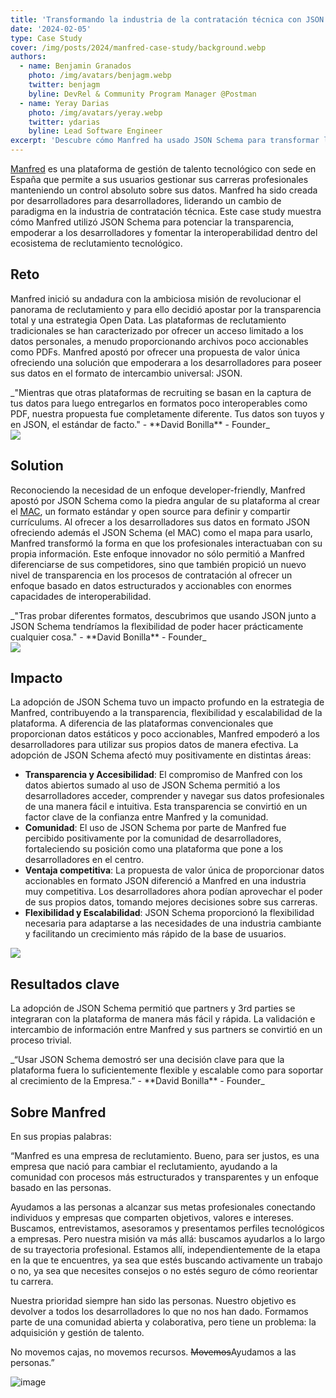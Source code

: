 ```yaml
---
title: 'Transformando la industria de la contratación técnica con JSON Schema'
date: '2024-02-05'
type: Case Study
cover: /img/posts/2024/manfred-case-study/background.webp
authors:
  - name: Benjamin Granados
    photo: /img/avatars/benjagm.webp
    twitter: benjagm
    byline: DevRel & Community Program Manager @Postman
  - name: Yeray Darias
    photo: /img/avatars/yeray.webp
    twitter: ydarias
    byline: Lead Software Engineer
excerpt: 'Descubre cómo Manfred ha usado JSON Schema para transformar la industria de la contratación técnica.'
---
```


[Manfred](https://www.getmanfred.com/) es una plataforma de gestión de talento tecnológico con sede en España que permite a sus usuarios gestionar sus carreras profesionales manteniendo un control absoluto sobre sus datos. Manfred ha sido creada por desarrolladores para desarrolladores, liderando un cambio de paradigma en la industria de contratación técnica. Este case study muestra cómo Manfred utilizó JSON Schema para potenciar la transparencia, empoderar a los desarrolladores y fomentar la interoperabilidad dentro del ecosistema de reclutamiento tecnológico.

## Reto

Manfred inició su andadura con la ambiciosa misión de revolucionar el panorama de reclutamiento y para ello decidió apostar por la transparencia total y una estrategia Open Data. Las plataformas de reclutamiento tradicionales se han caracterizado por ofrecer un acceso limitado a los datos personales, a menudo proporcionando archivos poco accionables como PDFs. Manfred apostó por ofrecer una propuesta de valor única ofreciendo una solución que empoderara a los desarrolladores para poseer sus datos en el formato de intercambio universal: JSON.

<Regularquote>
  _"Mientras que otras plataformas de recruiting se basan en la captura de tus datos para luego entregarlos en formatos poco interoperables como PDF, nuestra propuesta fue completamente diferente. Tus datos son tuyos y en JSON, el estándar de facto." - **David Bonilla** - Founder_
</Regularquote>

<div className='flex flex-wrap justify-center items-center gap-4 w-full'>
    <img className='w-full md:w-full lg:w-3/5 xl:w-3/5 2xl:w-3/5 px-20' src='/img/posts/2024/manfred-case-study/period.webp'/>
</div>

## Solution

Reconociendo la necesidad de un enfoque developer-friendly, Manfred apostó por JSON Schema como la piedra angular de su plataforma al crear el [MAC](https://github.com/getmanfred/mac), un formato estándar y open source para definir y compartir currículums. Al ofrecer a los desarrolladores sus datos en formato JSON ofreciendo además el JSON Schema (el MAC) como el mapa para usarlo, Manfred transformó la forma en que los profesionales interactuaban con su propia información. Este enfoque innovador no sólo permitió a Manfred diferenciarse de sus competidores, sino que también propició un nuevo nivel de transparencia en los procesos de contratación al ofrecer un enfoque basado en datos estructurados y accionables con enormes capacidades de interoperabilidad.

<Regularquote>
  _"Tras probar diferentes formatos, descubrimos que usando JSON junto a JSON Schema tendríamos la flexibilidad de poder hacer prácticamente cualquier cosa." - **David Bonilla** - Founder_
</Regularquote>

<div className='flex flex-wrap justify-center items-center gap-4 w-full'>
    <img className='w-full md:w-full lg:w-3/5 xl:w-3/5 2xl:w-3/5 px-20 pt-10' src='/img/posts/2024/manfred-case-study/MAC_Structure.webp'/>
</div>

## Impacto

La adopción de JSON Schema tuvo un impacto profundo en la estrategia de Manfred, contribuyendo a la transparencia, flexibilidad y escalabilidad de la plataforma. A diferencia de las plataformas convencionales que proporcionan datos estáticos y poco accionables, Manfred empoderó a los desarrolladores para utilizar sus propios datos de manera efectiva. La adopción de JSON Schema afectó muy positivamente en distintas áreas:

- **Transparencia y Accesibilidad**: El compromiso de Manfred con los datos abiertos sumado al uso de JSON Schema permitió a los desarrolladores acceder, comprender y navegar sus datos profesionales de una manera fácil e intuitiva. Esta transparencia se convirtió en un factor clave de la confianza entre Manfred y la comunidad.
- **Comunidad**: El uso de JSON Schema por parte de Manfred fue percibido positivamente por la comunidad de desarrolladores, fortaleciendo su posición como una plataforma que pone a los desarrolladores en el centro.
- **Ventaja competitiva**: La propuesta de valor única de proporcionar datos accionables en formato JSON diferenció a Manfred en una industria muy competitiva. Los desarrolladores ahora podían aprovechar el poder de sus propios datos, tomando mejores decisiones sobre sus carreras.
- **Flexibilidad y Escalabilidad**: JSON Schema proporcionó la flexibilidad necesaria para adaptarse a las necesidades de una industria cambiante y facilitando un crecimiento más rápido de la base de usuarios.

<div className='flex flex-wrap justify-center items-center gap-4 w-full'>
    <img className='w-full md:w-full lg:w-3/5 xl:w-3/5 2xl:w-3/5 px-20' src='/img/posts/2024/manfred-case-study/MAC_Export.webp'/>
</div>

## Resultados clave

La adopción de JSON Schema permitió que partners y 3rd parties se integraran con la plataforma de manera más fácil y rápida. La validación e intercambio de información entre Manfred y sus partners se convirtió en un proceso trivial.

<Regularquote>
  _“Usar JSON Schema demostró ser una decisión clave para que la plataforma fuera lo suficientemente flexible y escalable como para soportar al crecimiento de la Empresa.” - **David Bonilla** - Founder_
</Regularquote>

## Sobre Manfred

En sus propias palabras:

<p>“Manfred es una empresa de reclutamiento. Bueno, para ser justos, es una empresa que nació para cambiar el reclutamiento, ayudando a la comunidad con procesos más estructurados y transparentes y un enfoque basado en las personas.</p>

<p>Ayudamos a las personas a alcanzar sus metas profesionales conectando individuos y empresas que comparten objetivos, valores e intereses. Buscamos, entrevistamos, asesoramos y presentamos perfiles tecnológicos a empresas. Pero nuestra misión va más allá: buscamos ayudarlos a lo largo de su trayectoria profesional. Estamos allí, independientemente de la etapa en la que te encuentres, ya sea que estés buscando activamente un trabajo o no, ya sea que necesites consejos o no estés seguro de cómo reorientar tu carrera.</p>

<p>Nuestra prioridad siempre han sido las personas. Nuestro objetivo es devolver a todos los desarrolladores lo que no nos han dado. Formamos parte de una comunidad abierta y colaborativa, pero tiene un problema: la adquisición y gestión de talento.</p>

<p>No movemos cajas, no movemos recursos. <del>Movemos</del>Ayudamos a las personas.”</p>

<div className='flex flex-wrap justify-center items-center gap-4 w-full'>
    <img className='w-full md:w-full lg:w-3/5 xl:w-3/5 2xl:w-3/5 px-20 pt-10 pb-20' src='/img/posts/2024/manfred-case-study/manfred_team.webp' alt='image'/>
</div>
